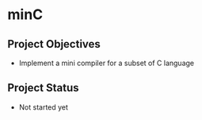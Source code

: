 # minC

## Project Objectives

* Implement a mini compiler for a subset of C language

## Project Status

* Not started yet
